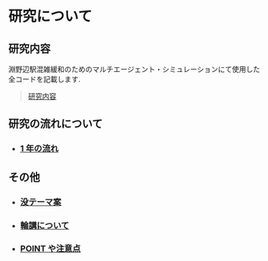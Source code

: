 # 研究について

## 研究内容

淵野辺駅混雑緩和のためのマルチエージェント・シミュレーションにて使用した全コードを記載します.

> [研究内容](futinobe)

## 研究の流れについて

- ### [1 年の流れ](src/year_flow.md)

## その他

- ### [没テーマ案](src/banned_heme_plan.md)

- ### [輪講について](src/rinkou.md)

- ### [POINT や注意点](src/point.md)
